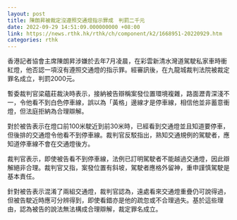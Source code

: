 ```yaml
---
layout: post
title: 陳朗昇被裁定沒遵照交通燈指示罪成　判罰二千元
date: 2022-09-29 14:51:09.000000000 +08:00
link: https://news.rthk.hk/rthk/ch/component/k2/1668951-20220929.htm
categories: rthk
---
```


香港記者協會主席陳朗昇涉嫌於去年7月凌晨，在彩雲新清水灣道駕駛私家車時衝紅燈，他否認一項沒有遵照交通燈的指示罪。經審訊後，在九龍城裁判法院被裁定罪名成立，判罰2000元。

暫委裁判官梁蘊莊裁決時表示，接納被告辯稱案發位置環境複雜，路面瀝青深淺不一，令他看不到白色停車線，誤以為「黃格」邊線才是停車線，相信他並非蓄意衝燈，但法庭拒納為合理辯解。

對於被告表示在燈口前100米駛近到前30米時，已經看到交通燈並且知道要停車，但後排的交通燈令他看不到停車線。裁判官反駁指出，熟知交通規例的駕駛者，應知道停車線不會在交通燈後方。

裁判官表示，即使被告看不到停車線，法例已訂明駕駛者不能越過交通燈，因此辯解絕非合理。裁判官又指，案發位置有斜坡，駕駛者應格外留神，重申謹慎駕駛是基本責任。

針對被告表示混淆了兩組交通燈，裁判官認為，遠處看來交通燈重疊仍可說得過，但被告駛近時應可分辨得到，即使看錯亦是他的疏忽或不合理過失。基於這些理由，認為被告的說法無法構成合理辯解，裁定罪名成立。
